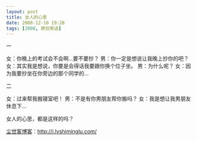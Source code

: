 ```yaml
---
layout: post
title: 女人的心思
date: 2008-12-10 19:28
tags: [2008, 原创笑话]
---
```

一

女：你晚上的考试会不会啊...要不要抄？
男：你一定是想说让我晚上抄你的吧？
女：其实我是想说，你要是会得话我要跟你换个位子坐。
男：为什么呢？
女：因为我要抄坐在你旁边的那个同学的...

二

女：过来帮我搬寝室吧！
男：不是有你男朋友帮你搬吗？
女：我是想让我男朋友休息下...

女人的心思，都是这样的吗？

<a href="http://i.lvshiminglu.com/">尘世客博客</a>：<a href="http://i.lvshiminglu.com/">http://i.lvshiminglu.com/</a>

